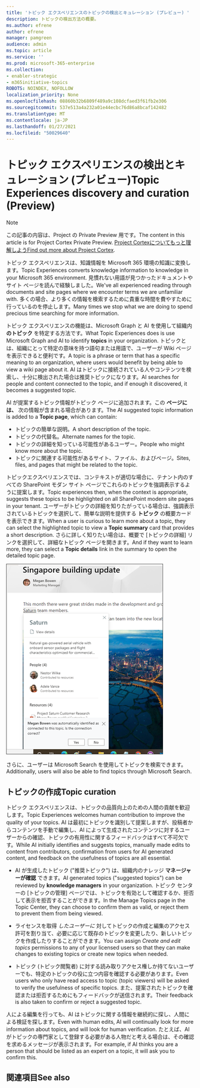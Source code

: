 ```yaml
---
title: 'トピック エクスペリエンスのトピックの検出とキュレーション (プレビュー) '
description: トピックの検出方法の概要。
ms.author: efrene
author: efrene
manager: pamgreen
audience: admin
ms.topic: article
ms.service: ''
ms.prod: microsoft-365-enterprise
ms.collection:
- enabler-strategic
- m365initiative-topics
ROBOTS: NOINDEX, NOFOLLOW
localization_priority: None
ms.openlocfilehash: 08860b32b6809f489a9c108dcfaed3f61fb2e306
ms.sourcegitcommit: 537e513a4a232a01e44ecbc76d86a8bcaf142482
ms.translationtype: MT
ms.contentlocale: ja-JP
ms.lasthandoff: 01/27/2021
ms.locfileid: "50029640"
---
```

# <a name="topic-experiences-discovery-and-curation-preview"></a><span data-ttu-id="b269a-103">トピック エクスペリエンスの検出とキュレーション (プレビュー)</span><span class="sxs-lookup"><span data-stu-id="b269a-103">Topic Experiences discovery and curation (Preview)</span></span>

> [!Note] 
> <span data-ttu-id="b269a-104">この記事の内容は、Project の Private Preview 用です。</span><span class="sxs-lookup"><span data-stu-id="b269a-104">The content in this article is for Project Cortex Private Preview.</span></span> <span data-ttu-id="b269a-105">[Project Cortexについてもっと理解しよう](https://aka.ms/projectcortex)</span><span class="sxs-lookup"><span data-stu-id="b269a-105">[Find out more about Project Cortex](https://aka.ms/projectcortex).</span></span>

<span data-ttu-id="b269a-106">トピック エクスペリエンスは、知識情報を Microsoft 365 環境の知識に変換します。</span><span class="sxs-lookup"><span data-stu-id="b269a-106">Topic Experiences converts knowledge information to knowledge in your Microsoft 365 environment.</span></span> <span data-ttu-id="b269a-107">見慣れない用語が見つかったドキュメントやサイト ページを読んで経験しました。</span><span class="sxs-lookup"><span data-stu-id="b269a-107">We've all experienced reading through documents and site pages where we encounter terms we are unfamiliar with.</span></span> <span data-ttu-id="b269a-108">多くの場合、より多くの情報を検索するために貴重な時間を費やすために行っているのを停止します。</span><span class="sxs-lookup"><span data-stu-id="b269a-108">Many times we stop what we are doing to spend precious time searching for more information.</span></span>

<span data-ttu-id="b269a-109">トピック エクスペリエンスの機能は、Microsoft Graph と AI を使用して組織内 **のトピック** を特定する方法です。</span><span class="sxs-lookup"><span data-stu-id="b269a-109">What Topic Experiences does is use Microsoft Graph and AI to identify **topics** in your organization.</span></span>  <span data-ttu-id="b269a-110">トピックとは、組織にとって特定の意味を持つ語句または用語で、ユーザーが Wiki ページを表示できると便利です。</span><span class="sxs-lookup"><span data-stu-id="b269a-110">A topic is a phrase or term that has a specific meaning to an organization, where users would benefit by being able to view a wiki page about it.</span></span> <span data-ttu-id="b269a-111">AI はトピックに接続されている人やコンテンツを検索し、十分に検出された場合は推奨トピックになります。</span><span class="sxs-lookup"><span data-stu-id="b269a-111">AI searches for people and content connected to the topic, and if enough it discovered, it becomes a suggested topic.</span></span>

<span data-ttu-id="b269a-112">AI が提案するトピック情報がトピック ページに追加されます。この **ページには、** 次の情報が含まれる場合があります。</span><span class="sxs-lookup"><span data-stu-id="b269a-112">The AI suggested topic information is added to a **Topic page**, which can contain:</span></span>
- <span data-ttu-id="b269a-113">トピックの簡単な説明。</span><span class="sxs-lookup"><span data-stu-id="b269a-113">A short description of the topic.</span></span>
- <span data-ttu-id="b269a-114">トピックの代替名。</span><span class="sxs-lookup"><span data-stu-id="b269a-114">Alternate names for the topic.</span></span>
- <span data-ttu-id="b269a-115">トピックの詳細を知っている可能性があるユーザー。</span><span class="sxs-lookup"><span data-stu-id="b269a-115">People who might know more about the topic.</span></span>
- <span data-ttu-id="b269a-116">トピックに関連する可能性があるサイト、ファイル、およびページ。</span><span class="sxs-lookup"><span data-stu-id="b269a-116">Sites, files, and pages that might be related to the topic.</span></span>

<span data-ttu-id="b269a-117">トピックエクスペリエンスでは、コンテキストが適切な場合に、テナント内のすべての SharePoint モダン サイト ページでこれらのトピックを強調表示するように提案します。</span><span class="sxs-lookup"><span data-stu-id="b269a-117">Topic experiences then, when the context is appropriate, suggests these topics to be highlighted on all SharePoint modern site pages in your tenant.</span></span> <span data-ttu-id="b269a-118">ユーザーがトピックの詳細を知りたがっている場合は、強調表示されているトピックを選択して、簡単な説明を提供する **トピック** の概要カードを表示できます。</span><span class="sxs-lookup"><span data-stu-id="b269a-118">When a user is curious to learn more about a topic, they can select the highlighted topic to view a **Topic summary** card that provides a short description.</span></span> <span data-ttu-id="b269a-119">さらに詳しく知りたい場合は、概要で [トピックの詳細] リンクを選択して、詳細なトピック ページを開きます。</span><span class="sxs-lookup"><span data-stu-id="b269a-119">And if they want to learn more, they can select a **Topic details** link in the summary to open the detailed topic page.</span></span>

![トピックのハイライト](../media/knowledge-management/saturn.png) </br>

<span data-ttu-id="b269a-121">さらに、ユーザーは Microsoft Search を使用してトピックを検索できます。</span><span class="sxs-lookup"><span data-stu-id="b269a-121">Additionally, users will also be able to find topics through Microsoft Search.</span></span>


## <a name="topic-curation"></a><span data-ttu-id="b269a-122">トピックの作成</span><span class="sxs-lookup"><span data-stu-id="b269a-122">Topic curation</span></span>

<span data-ttu-id="b269a-123">トピック エクスペリエンスは、トピックの品質向上のための人間の貢献を歓迎します。</span><span class="sxs-lookup"><span data-stu-id="b269a-123">Topic Experiences welcomes human contribution to improve the quality of your topics.</span></span> <span data-ttu-id="b269a-124">AI は最初にトピックを識別して提案しますが、投稿者からコンテンツを手動で編集し、AI によって生成されたコンテンツに対するユーザーからの確認、トピックの有用性に関するフィードバックはすべて不可欠です。</span><span class="sxs-lookup"><span data-stu-id="b269a-124">While AI initially identifies and suggests topics, manually made edits to content from contributors, confirmation from users for AI generated content, and feedback on the usefulness of topics are all essential.</span></span>

- <span data-ttu-id="b269a-125">AI が生成したトピック ("推奨トピック") は、組織内のナレッジ **マネージャーが確認** できます。</span><span class="sxs-lookup"><span data-stu-id="b269a-125">AI generated topics ("suggested topics") can be reviewed by **knowledge managers** in your organization.</span></span> <span data-ttu-id="b269a-126">トピック センターの [トピックの管理] ページでは、トピックを有効として確認するか、拒否して表示を拒否することができます。</span><span class="sxs-lookup"><span data-stu-id="b269a-126">In the Manage Topics page in the Topic Center, they can choose to confirm them as valid, or reject them to prevent them from being viewed.</span></span>

- <span data-ttu-id="b269a-127">ライセンスを取得 *したユーザーに* 対してトピックの作成と編集のアクセス許可を割り当て、必要に応じて既存のトピックを変更したり、新しいトピックを作成したりすることができます。</span><span class="sxs-lookup"><span data-stu-id="b269a-127">You can assign *Create and edit topics* permissions to any of your licensed users so that they can make changes to existing topics or create new topics when needed.</span></span> 

- <span data-ttu-id="b269a-128">トピック (トピック閲覧者) に対する読み取りアクセス権しか持てないユーザーでも、特定のトピックの役に立つ内容を確認する必要があります。</span><span class="sxs-lookup"><span data-stu-id="b269a-128">Even users who only have read access to topic (topic viewers) will be asked to verify the usefulness of specific topics.</span></span> <span data-ttu-id="b269a-129">また、提案されたトピックを確認または拒否するためにもフィードバックが送信されます。</span><span class="sxs-lookup"><span data-stu-id="b269a-129">Their feedback is also taken to confirm or reject a suggested topic.</span></span>

<span data-ttu-id="b269a-130">人による編集を行っても、AI はトピックに関する情報を継続的に探し、人間による検証を探します。</span><span class="sxs-lookup"><span data-stu-id="b269a-130">Even with human edits, AI will continually look for more information about topics, and will look for human verification.</span></span> <span data-ttu-id="b269a-131">たとえば、AI がトピックの専門家として登録する必要がある人物だと考える場合は、その確認を求めるメッセージが表示されます。</span><span class="sxs-lookup"><span data-stu-id="b269a-131">For example, if AI thinks you are a person that should be listed as an expert on a topic, it will ask you to confirm this.</span></span> 



## <a name="see-also"></a><span data-ttu-id="b269a-132">関連項目</span><span class="sxs-lookup"><span data-stu-id="b269a-132">See also</span></span>
